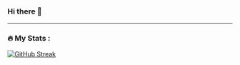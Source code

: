 ### Hi there 👋

<!--
**iRifshaAshraf/iRIfshaAshraf** is a ✨ _special_ ✨ repository because its `README.md` (this file) appears on your GitHub profile.

Here are some ideas to get you started:


🎓 Currently pursuing a Bachelor's degree in Computer Science (BSCS) to develop a strong foundation in the field of technology and programming.
🔭 I’m currently working on various web development projects as a part-time freelance front-end developer.
🌱 I’m currently learning Python programming to expand my skills and explore its diverse applications.
👯 I’m looking to collaborate on open-source projects and exciting tech initiatives that align with my interests.
🤔 I’m looking for help with staying updated on the latest trends and advancements in the tech industry.
💬 Ask me about web development, content creation, or my experiences as a BSCS student.
📫 How to reach me: Feel free to connect with me via [![Linkedin Badge](https://img.shields.io/badge/-kakbar-blue?style=flat&logo=Linkedin&logoColor=white)]([your-linkedin-url](https://www.linkedin.com/in/rifshaashraf/)).
-->

---

### :fire: My Stats :
[![GitHub Streak](http://github-readme-streak-stats.herokuapp.com?user=iRifshaAshraf)](https://git.io/streak-stats)
